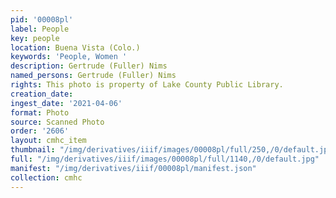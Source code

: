 ```yaml
---
pid: '00008pl'
label: People
key: people
location: Buena Vista (Colo.)
keywords: 'People, Women '
description: Gertrude (Fuller) Nims
named_persons: Gertrude (Fuller) Nims
rights: This photo is property of Lake County Public Library.
creation_date: 
ingest_date: '2021-04-06'
format: Photo
source: Scanned Photo
order: '2606'
layout: cmhc_item
thumbnail: "/img/derivatives/iiif/images/00008pl/full/250,/0/default.jpg"
full: "/img/derivatives/iiif/images/00008pl/full/1140,/0/default.jpg"
manifest: "/img/derivatives/iiif/00008pl/manifest.json"
collection: cmhc
---
```

